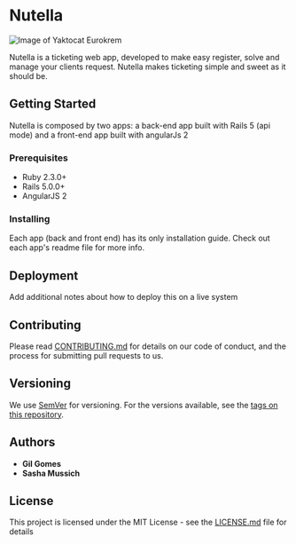 # Nutella

![Image of Yaktocat](http://www.lovethispic.com/uploaded_images/49371-Nutella.jpg)
Eurokrem

Nutella is a ticketing web app, developed to make easy register, solve and manage your clients request.
Nutella makes ticketing simple and sweet as it should be.


## Getting Started

Nutella is composed by two apps: a back-end app built with Rails 5 (api mode) and a front-end app built with angularJs 2

### Prerequisites

- Ruby 2.3.0+
- Rails 5.0.0+
- AngularJS 2


### Installing

Each app (back and front end) has its only installation guide. Check out each app's readme file for more info.


## Deployment

Add additional notes about how to deploy this on a live system

## Contributing

Please read [CONTRIBUTING.md](https://gist.github.com/PurpleBooth/b24679402957c63ec426) for details on our code of conduct, and the process for submitting pull requests to us.

## Versioning

We use [SemVer](http://semver.org/) for versioning. For the versions available, see the [tags on this repository](https://github.com/gil27/nutella/tags). 

## Authors

* **Gil Gomes** 
* **Sasha Mussich** 

## License

This project is licensed under the MIT License - see the [LICENSE.md](LICENSE.md) file for details




